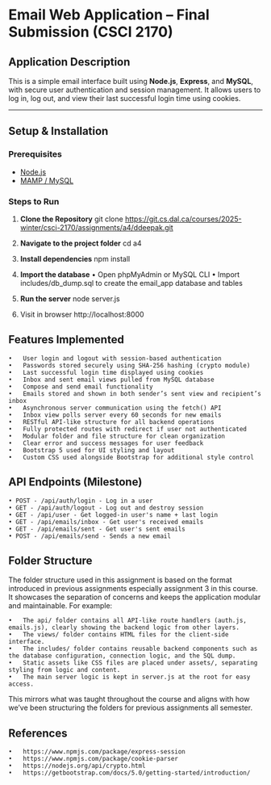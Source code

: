 # Email Web Application – Final Submission (CSCI 2170)

## Application Description

This is a simple email interface built using **Node.js**, **Express**, and **MySQL**, with secure user authentication and session management. It allows users to log in, log out, and view their last successful login time using cookies.

---

## Setup & Installation

### Prerequisites
- [Node.js](https://nodejs.org/)
- [MAMP / MySQL](https://www.mamp.info/)

### Steps to Run

1. **Clone the Repository**
   git clone https://git.cs.dal.ca/courses/2025-winter/csci-2170/assignments/a4/ddeepak.git

2. **Navigate to the project folder**
   cd a4

3. **Install dependencies**
   npm install

4.	**Import the database**
	•	Open phpMyAdmin or MySQL CLI
	•	Import includes/db_dump.sql to create the email_app database and tables

5.	**Run the server**
   node server.js

6.	Visit in browser
   http://localhost:8000


## Features Implemented
	•	User login and logout with session-based authentication
	•	Passwords stored securely using SHA-256 hashing (crypto module)
	•	Last successful login time displayed using cookies
	•	Inbox and sent email views pulled from MySQL database
	•	Compose and send email functionality
	•	Emails stored and shown in both sender’s sent view and recipient’s inbox
	•	Asynchronous server communication using the fetch() API
	•	Inbox view polls server every 60 seconds for new emails
	•	RESTful API-like structure for all backend operations
	•	Fully protected routes with redirect if user not authenticated
	•	Modular folder and file structure for clean organization
	•	Clear error and success messages for user feedback
	•	Bootstrap 5 used for UI styling and layout
	•	Custom CSS used alongside Bootstrap for additional style control

## API Endpoints (Milestone)
	• POST - /api/auth/login - Log in a user
	• GET - /api/auth/logout - Log out and destroy session
	• GET - /api/user - Get logged-in user's name + last login
	• GET - /api/emails/inbox - Get user's received emails
	• GET - /api/emails/sent - Get user's sent emails
	• POST - /api/emails/send - Sends a new email

## Folder Structure
The folder structure used in this assignment is based on the format introduced in previous assignments especially assignment 3 in this course. It showcases the separation of concerns and keeps the application modular and maintainable. For example:

	•	The api/ folder contains all API-like route handlers (auth.js, emails.js), clearly showing the backend logic from other layers.
	•	The views/ folder contains HTML files for the client-side interface.
	•	The includes/ folder contains reusable backend components such as the database configuration, connection logic, and the SQL dump.
	•	Static assets like CSS files are placed under assets/, separating styling from logic and content.
	•	The main server logic is kept in server.js at the root for easy access.

This mirrors what was taught throughout the course and aligns with how we’ve been structuring the folders for previous assignments all semester.

## References
	•	https://www.npmjs.com/package/express-session
	•	https://www.npmjs.com/package/cookie-parser
	•	https://nodejs.org/api/crypto.html
	•	https://getbootstrap.com/docs/5.0/getting-started/introduction/